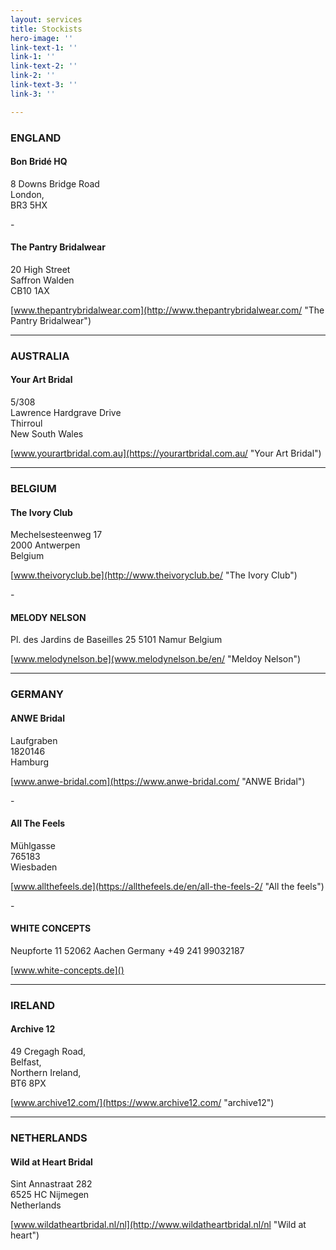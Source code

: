 ```yaml
---
layout: services
title: Stockists
hero-image: ''
link-text-1: ''
link-1: ''
link-text-2: ''
link-2: ''
link-text-3: ''
link-3: ''

---
```

### ENGLAND

#### Bon Bridé HQ

8 Downs Bridge Road  
London,  
BR3 5HX

\-

#### The Pantry Bridalwear

20 High Street  
Saffron Walden  
CB10 1AX

[www.thepantrybridalwear.com](http://www.thepantrybridalwear.com/ "The Pantry Bridalwear")

***

### AUSTRALIA

#### Your Art Bridal

5/308  
Lawrence Hardgrave Drive  
Thirroul  
New South Wales

[www.yourartbridal.com.au](https://yourartbridal.com.au/ "Your Art Bridal")

***

### BELGIUM

#### The Ivory Club

Mechelsesteenweg 17  
2000 Antwerpen  
Belgium

[www.theivoryclub.be](http://www.theivoryclub.be/ "The Ivory Club")

\-

#### MELODY NELSON

Pl. des Jardins de Baseilles 25
5101 Namur
Belgium

[www.melodynelson.be](www.melodynelson.be/en/ "Meldoy Nelson")

***

### GERMANY

#### ANWE Bridal

Laufgraben  
1820146  
Hamburg

[www.anwe-bridal.com](https://www.anwe-bridal.com/ "ANWE Bridal")

\-

#### All The Feels

Mühlgasse  
765183  
Wiesbaden

[www.allthefeels.de](https://allthefeels.de/en/all-the-feels-2/ "All the feels")

\-

#### WHITE CONCEPTS

Neupforte 11
52062 Aachen
Germany
\+49 241 99032187

[www.white-concepts.de]()

***

### IRELAND

#### Archive 12

49 Cregagh Road,  
Belfast,  
Northern Ireland,  
BT6 8PX

[www.archive12.com/](https://www.archive12.com/ "archive12")

***

### NETHERLANDS

#### Wild at Heart Bridal

Sint Annastraat 282  
6525 HC Nijmegen  
Netherlands

[www.wildatheartbridal.nl/nl](http://www.wildatheartbridal.nl/nl "Wild at heart")